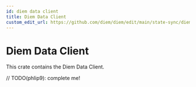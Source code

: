 ```yaml
---
id: diem data client
title: Diem Data Client
custom_edit_url: https://github.com/diem/diem/edit/main/state-sync/diem-data-client/README.md
---
```


# Diem Data Client

This crate contains the Diem Data Client.

// TODO(phlip9): complete me!
